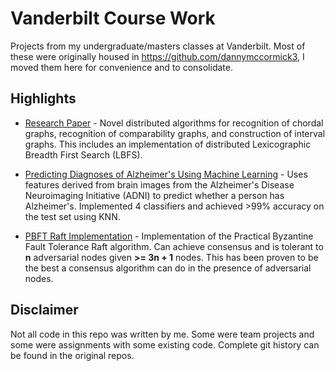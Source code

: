 # Vanderbilt Course Work

Projects from my undergraduate/masters classes at Vanderbilt. Most of these were originally housed in https://github.com/dannymccormick3, I moved them here for convenience and to consolidate.

## Highlights

* [Research Paper](https://github.com/damccorm/course-work/blob/master/research/Distributed%20algorithms%20for%20chordal%20and%20comparability%20graph%20classes%20and%20subclasses.pdf) - Novel distributed algorithms for recognition of chordal graphs, recognition of comparability graphs, and construction of interval graphs. This includes an implementation of distributed Lexicographic Breadth First Search (LBFS).

* [Predicting Diagnoses of Alzheimer's Using Machine Learning](https://github.com/damccorm/course-work/tree/master/machine-learning/Project) - Uses features derived from brain images from the Alzheimer's Disease Neuroimaging Initiative (ADNI) to predict whether a person has Alzheimer's. Implemented 4 classifiers and achieved >99% accuracy on the test set using KNN.

* [PBFT Raft Implementation](https://github.com/damccorm/course-work/tree/master/Dependable-and-Resilient-Computing/PBFTRaft) - 
Implementation of the Practical Byzantine Fault Tolerance Raft algorithm. Can achieve consensus and is tolerant to **n** adversarial nodes given **>= 3n + 1** nodes. This has been proven to be the best a consensus algorithm can do in the presence of adversarial nodes.

## Disclaimer

Not all code in this repo was written by me. Some were team projects and some were assignments with some existing code. Complete git history can be found in the original repos.
